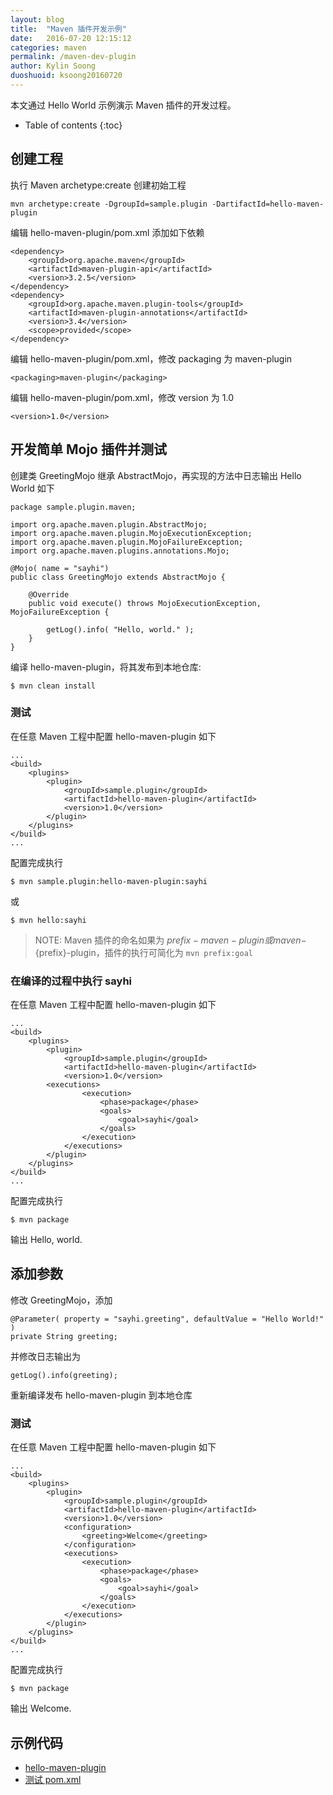 ```yaml
---
layout: blog
title:  "Maven 插件开发示例"
date:   2016-07-20 12:15:12
categories: maven
permalink: /maven-dev-plugin
author: Kylin Soong
duoshuoid: ksoong20160720
---
```


本文通过 Hello World 示例演示 Maven 插件的开发过程。

* Table of contents
{:toc}

## 创建工程

执行 Maven archetype:create 创建初始工程

~~~
mvn archetype:create -DgroupId=sample.plugin -DartifactId=hello-maven-plugin
~~~

编辑 hello-maven-plugin/pom.xml 添加如下依赖

~~~
<dependency>
    <groupId>org.apache.maven</groupId>
    <artifactId>maven-plugin-api</artifactId>
    <version>3.2.5</version>
</dependency>
<dependency>
    <groupId>org.apache.maven.plugin-tools</groupId>
    <artifactId>maven-plugin-annotations</artifactId>
    <version>3.4</version>
    <scope>provided</scope>
</dependency>
~~~

编辑 hello-maven-plugin/pom.xml，修改 packaging 为 maven-plugin

~~~
<packaging>maven-plugin</packaging>
~~~

编辑 hello-maven-plugin/pom.xml，修改 version 为 1.0

~~~
<version>1.0</version>
~~~

## 开发简单 Mojo 插件并测试

创建类 GreetingMojo 继承 AbstractMojo，再实现的方法中日志输出 Hello World 如下

~~~
package sample.plugin.maven;

import org.apache.maven.plugin.AbstractMojo;
import org.apache.maven.plugin.MojoExecutionException;
import org.apache.maven.plugin.MojoFailureException;
import org.apache.maven.plugins.annotations.Mojo;

@Mojo( name = "sayhi")
public class GreetingMojo extends AbstractMojo {

	@Override
	public void execute() throws MojoExecutionException, MojoFailureException {

		getLog().info( "Hello, world." );
	}
}
~~~

编译 hello-maven-plugin，将其发布到本地仓库:

~~~
$ mvn clean install
~~~

### 测试

在任意 Maven 工程中配置 hello-maven-plugin 如下

~~~
...
<build>
    <plugins>
        <plugin>
            <groupId>sample.plugin</groupId>
            <artifactId>hello-maven-plugin</artifactId>
            <version>1.0</version>
        </plugin>
    </plugins>
</build>
...
~~~

配置完成执行

~~~
$ mvn sample.plugin:hello-maven-plugin:sayhi
~~~

或

~~~
$ mvn hello:sayhi
~~~

> NOTE: Maven 插件的命名如果为 ${prefix}-maven-plugin 或 maven-${prefix}-plugin，插件的执行可简化为 `mvn prefix:goal`

### 在编译的过程中执行 sayhi

在任意 Maven 工程中配置 hello-maven-plugin 如下

~~~
...
<build>
    <plugins>
        <plugin>
            <groupId>sample.plugin</groupId>
            <artifactId>hello-maven-plugin</artifactId>
            <version>1.0</version>
	    <executions>
                <execution>
                    <phase>package</phase>
                    <goals>
                        <goal>sayhi</goal>
                    </goals>
                </execution>
            </executions>
        </plugin>
    </plugins>
</build>
...
~~~

配置完成执行

~~~
$ mvn package
~~~

输出 Hello, world.

## 添加参数

修改 GreetingMojo，添加

~~~
@Parameter( property = "sayhi.greeting", defaultValue = "Hello World!" )
private String greeting;
~~~

并修改日志输出为

~~~
getLog().info(greeting);
~~~

重新编译发布 hello-maven-plugin 到本地仓库

### 测试

在任意 Maven 工程中配置 hello-maven-plugin 如下

~~~
...
<build>
    <plugins>
        <plugin>
            <groupId>sample.plugin</groupId>
            <artifactId>hello-maven-plugin</artifactId>
            <version>1.0</version>
            <configuration>
                <greeting>Welcome</greeting>
            </configuration>
            <executions>
                <execution>
                    <phase>package</phase>
                    <goals>
                        <goal>sayhi</goal>
                    </goals>
                </execution>
            </executions>
        </plugin>
    </plugins>
</build>
...
~~~

配置完成执行

~~~
$ mvn package
~~~

输出 Welcome.

## 示例代码

* [hello-maven-plugin](https://github.com/kylinsoong/teiid-test/tree/master/mvn/hello-maven-plugin/hello-maven-plugin)
* [测试 pom.xml](https://github.com/kylinsoong/teiid-test/blob/master/mvn/hello-maven-plugin/pom.xml)

